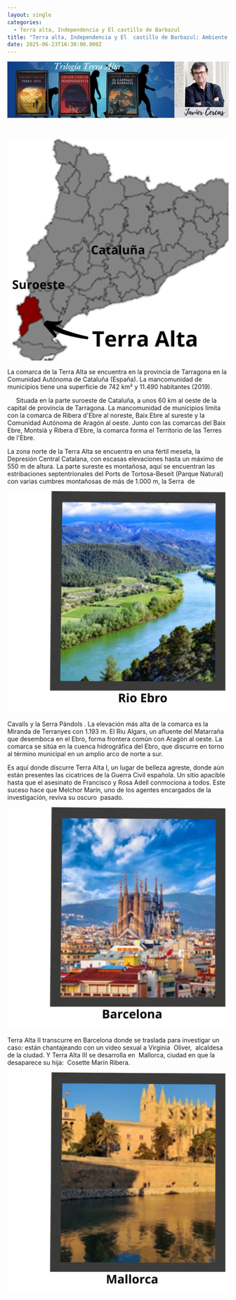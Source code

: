 ```yaml
---
layout: single
categories:
  - Terra alta, Independencia y El castillo de Barbazul
title: "Terra alta, Independencia y El  castillo de Barbazul: Ambiente físico"
date: 2025-06-23T16:30:00.000Z
---
```

![alt text](/assets/img/banner.jpg)






 

![](/assets/img/ubicacion-de-terra-alta.png)

La comarca de la Terra Alta se encuentra en la provincia de Tarragona en la
Comunidad Autónoma de Cataluña (España). La mancomunidad de municipios tiene
una superficie de 742 km² y 11.490 habitantes (2019).    

     Situada en la parte suroeste de Cataluña, a unos 60 km al oeste de la capital de
provincia de Tarragona. La mancomunidad de municipios limita con la comarca de
Ribera d'Ebre al noreste, Baix Ebre al sureste y la Comunidad Autónoma de
Aragón al oeste. Junto con las comarcas del Baix Ebre, Montsià y Ribera d'Ebre,
la comarca forma el Territorio de las Terres de l'Ebre.


La zona norte de la Terra Alta se encuentra en una fértil meseta, la Depresión Central Catalana, con escasas elevaciones hasta un máximo de 550 m de altura. La parte sureste es montañosa, aquí se encuentran las estribaciones septentrionales del Ports de Tortosa-Beseit (Parque Natural) con varias cumbres montañosas de más de 1.000 m, la Serra  de

![](/assets/img/rio-ebro.png)

 Cavalls y la Serra Pàndols . La elevación más alta de la comarca es la Miranda de Terranyes con 1.193 m. El Riu Algars, un afluente del Matarraña que desemboca en el Ebro, forma frontera común con Aragón al oeste. La comarca se sitúa en la cuenca hidrográfica del Ebro, que discurre en torno al término municipal en un amplio arco de norte a sur.

Es aquí donde discurre Terra Alta I, un lugar de belleza agreste, donde aún están presentes las cicatrices de la Guerra Civil española. Un sitio apacible hasta que el asesinato de Francisco y Rosa Adell conmociona a todos. Este suceso hace que Melchor Marín, uno de los agentes encargados de la investigación, reviva su oscuro  pasado.




![](/assets/img/barcelona-6.png)

Terra Alta II transcurre en Barcelona donde se traslada para investigar un caso:
están chantajeando con un video sexual a Virginia  Oliver,  alcaldesa de la ciudad. Y Terra Alta III se desarrolla en  Mallorca, ciudad en que la desaparece su hija:  Cosette Marín Ribera.

![](/assets/img/mallorca6.png)
